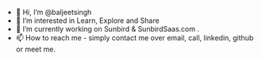 - 👋 Hi, I’m @baljeetsingh
- 👀 I’m interested in Learn, Explore and Share
- 🌱 I’m currently working on Sunbird & SunbirdSaas.com .
- 📫 How to reach me - simply contact me over email, call, linkedin, github or meet me.

<!---
baljeetsingh/baljeetsingh is a ✨ special ✨ repository because its `README.md` (this file) appears on your GitHub profile.
You can click the Preview link to take a look at your changes.
- 💞️ I’m looking to collaborate on how to collaborate well.
--->
